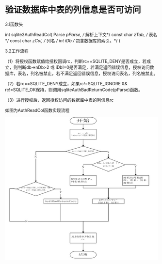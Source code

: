# 验证数据库中表的列信息是否可访问
3.1函数头

int sqlite3AuthReadCol(
 Parse *pParse,       /* 解析上下文*/
 const char *zTab,   /* 表名*/
  const char *zCol,      /* 列名 */
  int iDb         /* 包含数据库的索引。*/
)

3.2工作流程

（1）将授权函数赋值给授权回调rc，判断rc==SQLITE_DENY是否成立，若成立，则判断db->nDb>2 或 iDb!=0是否满足，若满足返回错误信息，授权访问数据库，表名，列名被禁止，若不满足返回错误信息，授权访问表名，列名被禁止。

（2）若rc==SQLITE_DENY成立，如果rc!=SQLITE_IGNORE && rc!=SQLITE_OK保持，则调用sqliteAuthBadReturnCode(pParse)函数。

（3）进行授权后，返回授权访问的数据库中表的列信息rc

如图为AuthReadCol函数实现流程

<img src='AuthReadCol函数.jpg'>
